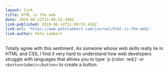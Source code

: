 ```yaml
---
layout: link
title: HTML is the web
date: 2019-06-22T11:09:53.340Z
link-published: 2019-06-14T11:09:53.426Z
link-url: 'https://www.petelambert.com/journal/html-is-the-web/'
link-author: Pete Lambert
---
```

Totally agree with this sentiment. As someone whose web skills really lie in HTML and CSS, I find it very hard to understand how web developers struggle with languages that allows you to type \`p {color: red;}\` or `<button>Submit</button>` to create a button.
